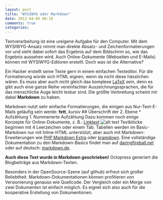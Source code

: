 ```yaml
---
layout: post
title: "WYSIWYG oder Markdown"
date: 2012-04-05 06:19
comments: true
categories: 
---
```

Textverarbeitung ist eine ureigene Aufgabe für den Computer. Mit dem WYSIWYG-Ansatz nimmt man direkte Absatz- und Zeichenformatierungen vor und sieht dabei sofort das Ergebnis auf dem Bildschirm so, wie das Ergebnis aussehen wird. Auch Online-Dokumente (Webseiten und E-Mails) können mit WYSIWYG-Editoren erstellt. Doch was ist die Alternative?

Ein Hacker erstellt seine Texte gern in einem einfachen Texteditor. Für die Formatierung würde sich HTML eignen, wenn da nicht diese hässlichen <Tags> wären. Es muss aber auch nicht gleich das komplexe [LaTeX](http://de.wikipedia.org/wiki/LaTeX "Wikipedia zu LaTeX") sein, denn es gibt auch eine ganze Reihe vereinfachter Auszeichnungssprachen, die für das menschliche Auge leicht lesbar sind. Die größte Verbreitung scheint mir dabei **Markdown** zu haben.

Markdown nutzt sehr einfache Formatierungen, die einigen aus Nur-Text-E-Mails geläufig sein werde:
	**fett**, _kursiv_
	## Überschrift der 2. Ebene
	* Aufzählung
	1. Nummerierte Aufzählung
Dazu kommen noch einige Konzepte für Online-Dokumente, z. B.:
	[Linktext](URL "Optionaler Titel")
	![alt text](/path/to/img.jpg "Optionaler Titel")
Textblöcke beginnen mit 4 Leerzeichen oder einem Tab. Tabellen werden im Basic-Markdown nur mit Inline-HTML unterstützt, aber auch mit Markdown-Erweiterungen wie [PHP Markdown Extra](http://michelf.com/projects/php-markdown/extra/#table) oder [kramdown](http://kramdown.rubyforge.org/syntax.html#tables). Eine vollständige Dokumentation zu den Markdown-Basics findet man auf [daringfireball.net](http://daringfireball.net/projects/markdown/basics) oder auf deutsch: [markdown.de](http://markdown.de/syntax/).

**Auch diese Text wurde in Markdown geschrieben!** Octopress generiert die Blogbeiträge aus Markdown-Texten.

Besonders in der OpenSource-Szene (auf github) erfreut sich großer Beliebtheit. Markdown-Dokumentationen können profitieren von Versionierung genauso wie Quellcode. Der Vergleich oder ein Merge von zwei Dokumenten ist einfach möglich. Es eignet sich also auch für die kooperative Erstellung von Dokumentionen.